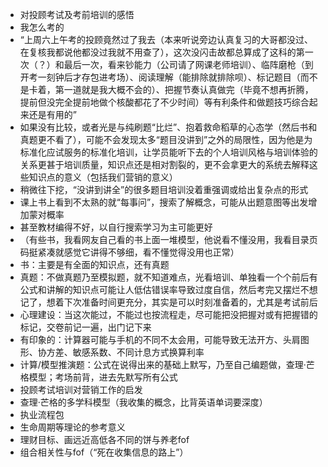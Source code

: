 - 对投顾考试及考前培训的感悟
- 我怎么考的
- “上周六上午考的投顾竟然过了我去（本来听说旁边认真复习的大哥都没过、在复核我都说他都没过我就不用查了），这次没闪击故都总算成了这科的第一次（？）和最后一次，看来钞能力（公司请了网课老师培训）、临阵磨枪（到开考一刻钟后才存包进考场）、阅读理解（能排除就排除呗）、标记题目（而不是卡着，第一道就是我大概不会的）、把握节奏认真做完（毕竟不想再折腾，提前但没完全提前地做个核酸都花了不少时间）等有利条件和做题技巧综合起来还是有用的”
- 如果没有比较，或者光是与纯刷题“比烂”、抱着救命稻草的心态学（然后书和真题更不看了），可能不会发现太多“题目没讲到”之外的局限性，因为他是为标准化应试服务的标准化培训，让学员能听下去的个人培训风格与培训体验的关系更甚于培训质量，知识点还是相对割裂的，更不会拿更大的系统去解释这些知识点的意义（包括我们营销的意义）
- 稍微往下挖，“没讲到讲全”的很多题目培训没着重强调或给出复杂点的形式
- 课上书上看到不太熟的就“每事问”，搜索了解概念，可能从出题意图等出发增加蒙对概率
- 甚至教材编得不好，以自行搜索学习为主可能更好
- （有些书，我看网友自己看的书上面一堆模型，他说看不懂没用，我看目录页码挺紧凑就感觉它讲得不够细，看不懂觉得没用也正常）
- 书：主要是有全面的知识点，还有真题
- 真题：不做真题乃至模拟题，就不知道难点，光看培训、单独看一个个前后有公式和讲解的知识点可能让人低估错误率导致过度自信，然后考完又摆烂不想记了，想着下次准备时间更充分，其实是可以时刻准备着的，尤其是考试前后
- 心理建设：当这次能过，不能过也按流程走，尽可能把没把握对或有把握错的标记，交卷前记一遍，出门记下来
- 有印象的：计算器可能与手机的不同不太会用，可能导致无法开方、头肩图形、协方差、敏感系数、不同计息方式换算利率
- 计算/模型推演题：公式在说得出来的基础上默写，乃至自己编题做，查理·芒格模型；考场前背，进去先默写所有公式
- 投顾考试培训对营销工作的启发
- 查理·芒格的多学科模型（我收集的概念，比背英语单词要深度）
- 执业流程包
- 生命周期等理论的参考意义
- 理财目标、画远近高低各不同的饼与养老fof
- 组合相关性与fof（“死在收集信息的路上”）